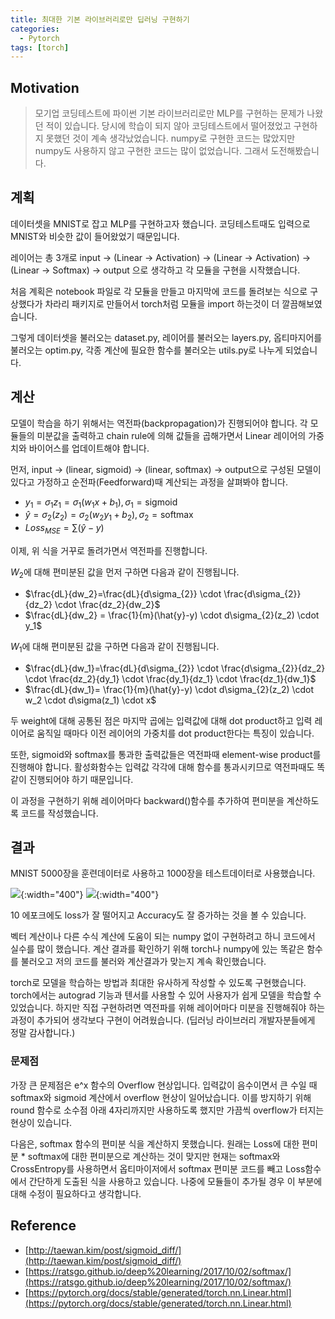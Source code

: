 ```yaml
---
title: 최대한 기본 라이브러리로만 딥러닝 구현하기
categories:
  - Pytorch
tags: [torch]
---
```


## Motivation
> 모기업 코딩테스트에 파이썬 기본 라이브러리로만 MLP를 구현하는 문제가 나왔던 적이 있습니다. 당시에 학습이 되지 않아 코딩테스트에서 떨어졌었고 구현하지 못했던 것이 계속 생각났었습니다.
> numpy로 구현한 코드는 많았지만 numpy도 사용하지 않고 구현한 코드는 많이 없었습니다. 그래서 도전해봤습니다.

## 계획
데이터셋을 MNIST로 잡고 MLP를 구현하고자 했습니다. 코딩테스트때도 입력으로 MNIST와 비슷한 값이 들어왔었기 때문입니다.  

레이어는 총 3개로 input -> (Linear -> Activation) -> (Linear -> Activation) -> (Linear -> Softmax) -> output 으로 생각하고 각 모듈을 구현을 시작했습니다.

처음 계획은 notebook 파일로 각 모듈을 만들고 마지막에 코드를 돌려보는 식으로 구상했다가 차라리 패키지로 만들어서 torch처럼 모듈을 import 하는것이 더 깔끔해보였습니다.

그렇게 데이터셋을 불러오는 dataset.py, 레이어를 불러오는 layers.py, 옵티마지어를 불러오는 optim.py, 각종 계산에 필요한 함수를 불러오는 utils.py로 나누게 되었습니다.

## 계산
모델이 학습을 하기 위해서는 역전파(backpropagation)가 진행되어야 합니다. 각 모듈들의 미분값을 출력하고 chain rule에 의해 값들을 곱해가면서 Linear 레이어의 가중치와 바이어스를 업데이트해야 합니다.

먼저, input -> (linear, sigmoid) -> (linear, softmax) -> output으로 구성된 모델이 있다고 가정하고 순전파(Feedforward)때 계산되는 과정을 살펴봐야 합니다.
- $y_1 = \sigma_{1} z_1 = \sigma_1(w_1x + b_1), \sigma_{1} = \text{sigmoid}$
- $\hat{y} = \sigma_{2}(z_2) = \sigma_{2}(w_2y_1+b_2), \sigma_{2} = \text{softmax}$
- $Loss_{MSE} = \sum(\hat{y}-{y})$

이제, 위 식을 거꾸로 돌려가면서 역전파를 진행합니다.

$W_2$에 대해 편미분된 값을 먼저 구하면 다음과 같이 진행됩니다.
- $\frac{dL}{dw_2}=\frac{dL}{d\sigma_{2}} \cdot \frac{d\sigma_{2}}{dz_2} \cdot \frac{dz_2}{dw_2}$
- $\frac{dL}{dw_2} = \frac{1}{m}(\hat{y}-y) \cdot d\sigma_{2}(z_2) \cdot y_1$

$W_1$에 대해 편미분된 값을 구하면 다음과 같이 진행됩니다.
- $\frac{dL}{dw_1}=\frac{dL}{d\sigma_{2}} \cdot \frac{d\sigma_{2}}{dz_2} \cdot \frac{dz_2}{dy_1} \cdot \frac{dy_1}{dz_1} \cdot \frac{dz_1}{dw_1}$
- $\frac{dL}{dw_1}= \frac{1}{m}(\hat{y}-y) \cdot d\sigma_{2}(z_2) \cdot w_2 \cdot d\sigma(z_1) \cdot x$

두 weight에 대해 공통된 점은 마지막 곱에는 입력값에 대해 dot product하고 입력 레이어로 움직일 때마다 이전 레이어의 가중치를 dot product한다는 특징이 있습니다.

또한, sigmoid와 softmax를 통과한 출력값들은 역전파때 element-wise product를 진행해야 합니다. 활성화함수는 입력값 각각에 대해 함수를 통과시키므로 역전파때도 똑같이 진행되어야 하기 때문입니다.

이 과정을 구현하기 위해 레이어마다 backward()함수를 추가하여 편미분을 계산하도록 코드를 작성했습니다.

## 결과
MNIST 5000장을 훈련데이터로 사용하고 1000장을 테스트데이터로 사용했습니다.

![](https://drive.google.com/uc?export=view&id=1k18xXPI4qMx31qgSTajBwQ6NwjycTpkr){:width="400"}
![](https://drive.google.com/uc?export=view&id=1Pzta5dtXVxduFsIgHGaSqsHOtKsh6jSh){:width="400"}  

10 에포크에도 loss가 잘 떨어지고 Accuracy도 잘 증가하는 것을 볼 수 있습니다. 

벡터 계산이나 다른 수식 계산에 도움이 되는 numpy 없이 구현하려고 하니 코드에서 실수를 많이 했습니다. 계산 결과를 확인하기 위해 torch나 numpy에 있는 똑같은 함수를 불러오고 저의 코드를 불러와 계산결과가 맞는지 계속 확인했습니다.  

torch로 모델을 학습하는 방법과 최대한 유사하게 작성할 수 있도록 구현했습니다. torch에서는 autograd 기능과 텐서를 사용할 수 있어 사용자가 쉽게 모델을 학습할 수 있었습니다. 하지만 직접 구현하려면 역전파를 위해 레이어마다 미분을 진행해줘야 하는 과정이 추가되어 생각보다 구현이 어려웠습니다. (딥러닝 라이브러리 개발자분들에게 정말 감사합니다.)

### 문제점
가장 큰 문제점은 e^x 함수의 Overflow 현상입니다. 입력값이 음수이면서 큰 수일 때 softmax와 sigmoid 계산에서 overflow 현상이 일어났습니다. 이를 방지하기 위해 round 함수로 소수점 아래 4자리까지만 사용하도록 했지만 가끔씩 overflow가 터지는 현상이 있습니다.

다음은, softmax 함수의 편미분 식을 계산하지 못했습니다. 원래는 Loss에 대한 편미분 * softmax에 대한 편미분으로 계산하는 것이 맞지만 현재는 softmax와 CrossEntropy를 사용하면서 옵티마이저에서 softmax 편미분 코드를 빼고 Loss함수에서 간단하게 도출된 식을 사용하고 있습니다. 나중에 모듈들이 추가될 경우 이 부분에 대해 수정이 필요하다고 생각합니다.

## Reference
- [http://taewan.kim/post/sigmoid_diff/](http://taewan.kim/post/sigmoid_diff/)
- [https://ratsgo.github.io/deep%20learning/2017/10/02/softmax/](https://ratsgo.github.io/deep%20learning/2017/10/02/softmax/)
- [https://pytorch.org/docs/stable/generated/torch.nn.Linear.html](https://pytorch.org/docs/stable/generated/torch.nn.Linear.html)
